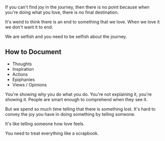 If you can't find joy in the journey, then there is no point because when you're doing what you love, there is no final destination.

It's weird to think there is an end to something that we love. When we love it we don't want it to end.

We are selfish and you need to be selfish about the journey.

## How to Document

- Thoughts
- Inspiration
- Actions
- Epiphanies
- Views / Opinions

You're showing why you do what you do. You're not explaining it, you're showing it. People are smart enough to comprehend when they see it.

But we spend so much time telling that there is something lost. It's hard to convey the joy you have in doing something by telling someone.

It's like telling someone how love feels. 

You need to treat everything like a scrapbook.